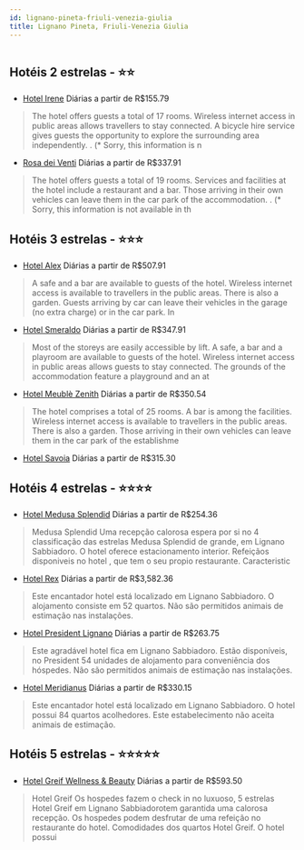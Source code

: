 ```yaml
---
id: lignano-pineta-friuli-venezia-giulia
title: Lignano Pineta, Friuli-Venezia Giulia
---
```


<center><img src="https://assets.cosmos-data.com/1/0138552bdc0f467233de0e34b9b29659-415346.jpg" alt="" /></center>


## Hotéis 2 estrelas - ⭐️⭐️

-    [Hotel Irene](https://www.hurb.com/hoteis/lignano-pineta/hotel-irene-JNP-JP251792?cmp=18055) Diárias a partir de R$155.79
   > The hotel offers guests a total of 17 rooms. Wireless internet access in public areas allows travellers to stay connected. A bicycle hire service gives guests the opportunity to explore the surrounding area independently.
. (* Sorry, this information is n
-    [Rosa dei Venti](https://www.hurb.com/hoteis/lignano-pineta/rosa-dei-venti-JNP-JP722685?cmp=18055) Diárias a partir de R$337.91
   > The hotel offers guests a total of 19 rooms. Services and facilities at the hotel include a restaurant and a bar. Those arriving in their own vehicles can leave them in the car park of the accommodation.
. (* Sorry, this information is not available in th

## Hotéis 3 estrelas - ⭐️⭐️⭐️

-    [Hotel Alex](https://www.hurb.com/hoteis/lignano-pineta/hotel-alex-JNP-JP547440?cmp=18055) Diárias a partir de R$507.91
   > A safe and a bar are available to guests of the hotel. Wireless internet access is available to travellers in the public areas. There is also a garden. Guests arriving by car can leave their vehicles in the garage (no extra charge) or in the car park. In 
-    [Hotel Smeraldo](https://www.hurb.com/hoteis/lignano-pineta/hotel-smeraldo-JNP-JP492959?cmp=18055) Diárias a partir de R$347.91
   > Most of the storeys are easily accessible by lift. A safe, a bar and a playroom are available to guests of the hotel. Wireless internet access in public areas allows guests to stay connected. The grounds of the accommodation feature a playground and an at
-    [Hotel Meublè Zenith](https://www.hurb.com/hoteis/lignano-pineta/hotel-meuble-zenith-JNP-JP492362?cmp=18055) Diárias a partir de R$350.54
   > The hotel comprises a total of 25 rooms. A bar is among the facilities. Wireless internet access is available to travellers in the public areas. There is also a garden. Those arriving in their own vehicles can leave them in the car park of the establishme
-    [Hotel Savoia](https://www.hurb.com/hoteis/lignano-pineta/hotel-savoia-JNP-JP560518?cmp=18055) Diárias a partir de R$315.30
   >  

## Hotéis 4 estrelas - ⭐️⭐️⭐️⭐️

-    [Hotel Medusa Splendid](https://www.hurb.com/hoteis/lignano-pineta/hotel-medusa-splendid-JNP-JP131844?cmp=18055) Diárias a partir de R$254.36
   > Medusa Splendid Uma recepção calorosa espera por si no 4 classificação das estrelas Medusa Splendid de grande, em Lignano Sabbiadoro. O hotel oferece estacionamento interior. Refeiçãos disponiveis no hotel , que tem o seu propio restaurante. Caracteristic
-    [Hotel Rex](https://www.hurb.com/hoteis/lignano-pineta/hotel-rex-JNP-JP299184?cmp=18055) Diárias a partir de R$3,582.36
   > Este encantador hotel está localizado em Lignano Sabbiadoro. O alojamento consiste em 52 quartos. Não são permitidos animais de estimação nas instalações. 
-    [Hotel President Lignano](https://www.hurb.com/hoteis/lignano-pineta/hotel-president-lignano-JNP-JP821688?cmp=18055) Diárias a partir de R$263.75
   > Este agradável hotel fica em Lignano Sabbiadoro. Estão disponíveis, no President 54 unidades de alojamento para conveniência dos hóspedes. Não são permitidos animais de estimação nas instalações. 
-    [Hotel Meridianus](https://www.hurb.com/hoteis/lignano-pineta/hotel-meridianus-JNP-JP364212?cmp=18055) Diárias a partir de R$330.15
   > Este encantador hotel está localizado em Lignano Sabbiadoro. O hotel possui 84 quartos acolhedores. Este estabelecimento não aceita animais de estimação. 

## Hotéis 5 estrelas - ⭐️⭐️⭐️⭐️⭐️

-    [Hotel Greif Wellness & Beauty](https://www.hurb.com/hoteis/lignano-pineta/hotel-greif-wellness-beauty-JNP-JP112724?cmp=18055) Diárias a partir de R$593.50
   > Hotel Greif Os hospedes fazem o check in no luxuoso, 5 estrelas Hotel Greif em Lignano Sabbiadorotem garantida uma calorosa recepção. Os hospedes podem desfrutar de uma refeição no restaurante do hotel. Comodidades dos quartos Hotel Greif. O hotel possui 
